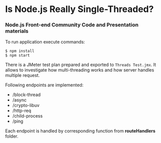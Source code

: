 # Is Node.js Really Single-Threaded?

### Node.js Front-end Community Code and Presentation materials

To run application execute commands:

    $ npm install
    $ npm start

There is a JMeter test plan prepared and exported to `Threads Test.jmx`. It allows to investigate how multi-threading works and how server handles multiple request.

Following endpoints are implemented:

- /block-thread
- /async
- /crypto-libuv
- /http-req
- /child-process
- /ping

Each endpoint is handled by corresponding function from **routeHandlers** folder.
